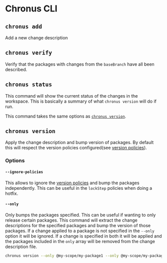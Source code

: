 # Chronus CLI

## `chronus add`

Add a new change description

## `chronus verify`

Verify that the packages with changes from the `baseBranch` have all been described.

## `chronus status`

This command will show the current status of the changes in the workspace. This is basically a summary of what `chronus version` will do if run.

This command takes the same options as [`chronus version`](#chronus-version).

## `chronus version`

Apply the change description and bump version of packages. By default this will respect the version policies configured(see [version policies](version-policies.md)).

### Options

#### `--ignore-policies`

This allows to ignore the [version policies](version-policies.md) and bump the packages independently. This can be useful in the `lockStep` policies when doing a hotfix.

#### `--only`

Only bumps the packages specified. This can be useful if wanting to only release certain packages. This command will extract the change descriptions for the specified packages and bump the version of those packages. If a change applied to a package is not specified in the `--only` option it will be ignored. If a change is specified in both it will be applied and the packages included in the `only` array will be removed from the change description file.

```bash
chronus version --only @my-scope/my-package1 --only @my-scope/my-package2
```
